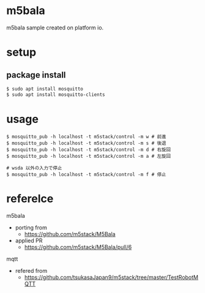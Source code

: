 # m5bala
m5bala sample created on platform io.

# setup

## package install
``` bash
$ sudo apt install mosquitto
$ sudo apt install mosquitto-clients
```

# usage

```
$ mosquitto_pub -h localhost -t m5stack/control -m w # 前進
$ mosquitto_pub -h localhost -t m5stack/control -m s # 後退
$ mosquitto_pub -h localhost -t m5stack/control -m d # 右旋回
$ mosquitto_pub -h localhost -t m5stack/control -m a # 左旋回

# wsda 以外の入力で停止
$ mosquitto_pub -h localhost -t m5stack/control -m f # 停止
```

# referelce
m5bala
- porting from
    - https://github.com/m5stack/M5Bala
- applied PR
    - https://github.com/m5stack/M5Bala/pull/6

mqtt
- refered from
    - https://github.com/tsukasaJapan9/m5stack/tree/master/TestRobotMQTT